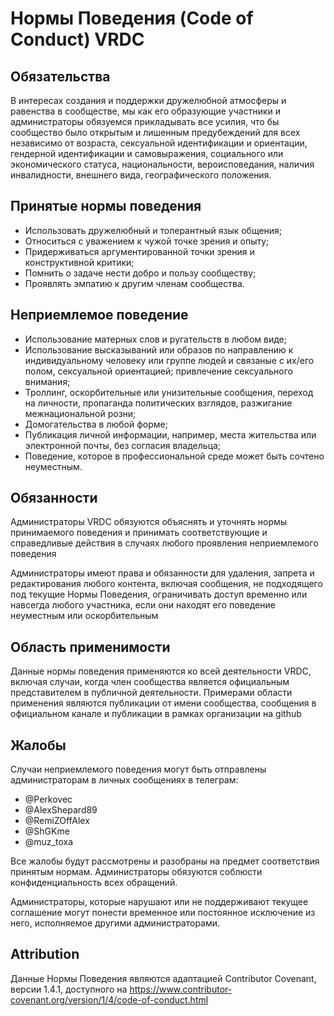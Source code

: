 # Нормы Поведения (Code of Conduct) VRDC

## Обязательства

В интересах создания и поддержки дружелюбной атмосферы и равенства в сообществе, мы как его образующие участники и администраторы обязуемся прикладывать все усилия, что бы сообщество было открытым и лишенным предубеждений для всех независимо от возраста, сексуальной идентификации и ориентации, гендерной идентификации и самовыражения, социального или экономического статуса, национальности, вероисповедания, наличия инвалидности, внешнего вида, географического положения.

## Принятые нормы поведения

- Использовать дружелюбный и толерантный язык общения;
- Относиться с уважением к чужой точке зрения и опыту;
- Придерживаться аргументированной точки зрения и конструктивной критики;
- Помнить о задаче нести добро и пользу сообществу;
- Проявлять эмпатию к другим членам сообщества.

## Неприемлемое поведение

- Использование матерных слов и ругательств в любом виде;
- Использование высказываний или образов по направлению к индивидуальному человеку или группе людей и связаные с их/его полом, сексуальной ориентацией; привлечение сексуального внимания;
- Троллинг, оскорбительные или унизительные сообщения, переход на личности, пропаганда политических взглядов, разжигание межнациональной розни;
- Домогательства в любой форме;
- Публикация личной информации, например, места жительства или электронной почты, без согласия владельца;
- Поведение, которое в профессиональной среде может быть сочтено неуместным.

## Обязанности

Администраторы VRDC обязуются объяснять и уточнять нормы принимаемого поведения и принимать соответствующие и справедливые действия в случаях любого проявления неприемлемого поведения

Администраторы имеют права и обязанности для удаления, запрета и редактирования любого контента, включая сообщения, не подходящего под текущие Нормы Поведения, ограничивать доступ временно или навсегда любого участника, если они находят его поведение неуместным или оскорбительным

## Область применимости

Данные нормы поведения применяются ко всей деятельности VRDC, включая случаи, когда член сообщества является официальным представителем в публичной деятельности. Примерами области применения являются публикации от имени сообщества, сообщения в официальном канале и публикации в рамках организации на github

## Жалобы

Случаи неприемлемого поведения могут быть отправлены администраторам в личных сообщениях в телеграм:

- @Perkovec
- @AlexShepard89
- @RemiZOffAlex
- @ShGKme
- @muz_toxa

Все жалобы будут рассмотрены и разобраны на предмет соответствия принятым нормам. Администраторы обязуются соблюсти конфиденциальность всех обращений.

Администраторы, которые нарушают или не поддерживают текущее соглашение могут понести временное или постоянное исключение из него, исполняемое другими администраторами.

## Attribution

Данные Нормы Поведения являются адаптацией Contributor Covenant, версии 1.4.1, доступного на https://www.contributor-covenant.org/version/1/4/code-of-conduct.html
